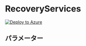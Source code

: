 # RecoveryServices

[![Deploy to Azure](https://aka.ms/deploytoazurebutton)](https://portal.azure.com/#create/Microsoft.Template/uri/https://raw.githubusercontent.com/kzk839/RecoveryServices/main/main.json)

## パラメーター
